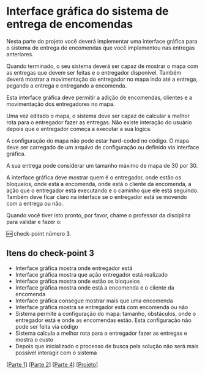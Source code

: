 # Interface gráfica do sistema de entrega de encomendas

Nesta parte do projeto você deverá implementar uma interface gráfica para o sistema de entrega de encomendas que você implementou nas entregas anteriores.

Quando terminado, o seu sistema deverá ser capaz de mostrar o mapa com as entregas que devem ser feitas e o entregador disponível. Também deverá mostrar a movimentação do entregador no mapa indo até a entrega, pegando a entrega e entregando a encomenda.

Esta interface gráfica deve permitir a adição de encomendas, clientes e a movimentação dos entregadores no mapa.

Uma vez editado o mapa, o sistema deve ser capaz de calcular a melhor rota para o entregador fazer as entregas. Não existe interação do usuário depois que o entregador começa a executar a sua lógica. 

A configuração do mapa não pode estar hard-coded no código. O mapa deve ser carregado de um arquivo de configuração ou definido via interface gráfica.

A sua entrega pode considerar um tamanho máximo de mapa de 30 por 30. 

A interface gráfica deve mostrar quem é o entregador, onde estão os bloqueios, onde está a encomenda, onde está o cliente da encomenda, a ação que o entregador está executando e o caminho que ele está seguindo. Também deve ficar claro na interface se o entregador está se movendo com a entrega ou não.

Quando você tiver isto pronto, por favor, chame o professor da disciplina para validar e fazer o:  

:new: check-point número 3.

## Itens do check-point 3

* Interface gráfica mostra onde entregador está
* Interface gráfica mostra que ação entregador está realizado
* Interface gráfica mostra onde estão os bloqueios
* Interface gráfica mostra onde está a encomenda e o cliente da encomenda
* Interface gráfica consegue mostrar mais que uma encomenda
* Interface gráfica mostra se entregador está com encomenda ou não
* Sistema permite a configuração do mapa: tamanho, obstáculos, onde o entregador está e onde as encomendas estão. Esta configuração não pode ser feita via código
* Sistema calcula a melhor rota para o entregador fazer as entregas e mostra o custo
* Depois que inicializado o processo de busca pela solução não será mais possível interagir com o sistema

[[Parte 1](../parte01/index.md)] [[Parte 2](../parte02/index.md)] [[Parte 4](../parte04/index.md)] [[Projeto](../index.md)]